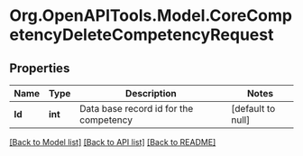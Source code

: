# Org.OpenAPITools.Model.CoreCompetencyDeleteCompetencyRequest

## Properties

Name | Type | Description | Notes
------------ | ------------- | ------------- | -------------
**Id** | **int** | Data base record id for the competency | [default to null]

[[Back to Model list]](../README.md#documentation-for-models) [[Back to API list]](../README.md#documentation-for-api-endpoints) [[Back to README]](../README.md)


